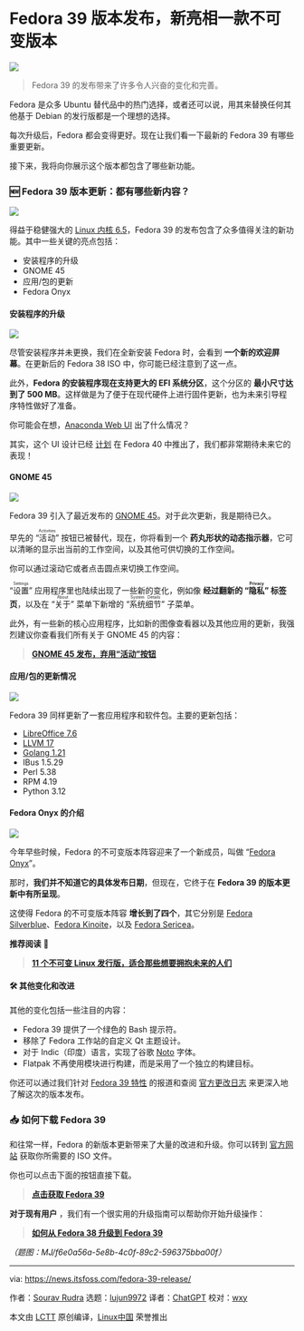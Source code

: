 [#]: subject: "Fedora 39 Release Debuts With a New Immutable Variant"
[#]: via: "https://news.itsfoss.com/fedora-39-release/"
[#]: author: "Sourav Rudra https://news.itsfoss.com/author/sourav/"
[#]: collector: "lujun9972/lctt-scripts-1693450080"
[#]: translator: "ChatGPT"
[#]: reviewer: "wxy"
[#]: publisher: "wxy"
[#]: url: "https://linux.cn/article-16360-1.html"

Fedora 39 版本发布，新亮相一款不可变版本
======

![][0]

> Fedora 39 的发布带来了许多令人兴奋的变化和完善。

Fedora 是众多 Ubuntu 替代品中的热门选择，或者还可以说，用其来替换任何其他基于 Debian 的发行版都是一个理想的选择。

每次升级后，Fedora 都会变得更好。现在让我们看一下最新的 Fedora 39 有哪些重要更新。

接下来，我将向你展示这个版本都包含了哪些新功能。

### 🆕 Fedora 39 版本更新：都有哪些新内容？

![][1]

得益于稳健强大的 [Linux 内核 6.5][2]，Fedora 39 的发布包含了众多值得关注的新功能。其中一些关键的亮点包括：

  * 安装程序的升级
  * GNOME 45
  * 应用/包的更新
  * Fedora Onyx

#### 安装程序的升级

![][3]

尽管安装程序并未更换，我们在全新安装 Fedora 时，会看到 **一个新的欢迎屏幕**。在更新后的 Fedora 38 ISO 中，你可能已经注意到了这一点。

此外，**Fedora 的安装程序现在支持更大的 EFI 系统分区**，这个分区的 **最小尺寸达到了 500 MB**。这样做是为了便于在现代硬件上进行固件更新，也为未来引导程序特性做好了准备。

你可能会在想，[Anaconda Web UI][4] 出了什么情况？

其实，这个 UI 设计已经 [计划][5] 在 Fedora 40 中推出了，我们都非常期待未来它的表现！

#### GNOME 45

![][7]

Fedora 39 引入了最近发布的 [GNOME 45][8]。对于此次更新，我是期待已久。

早先的 “<ruby>活动<rt>Activities</rt></ruby>” 按钮已被替代，现在，你将看到一个 **药丸形状的动态指示器**，它可以清晰的显示出当前的工作空间，以及其他可供切换的工作空间。

你可以通过滚动它或者点击圆点来切换工作空间。

“<ruby>设置<rt>Settings</rt></ruby>” 应用程序里也陆续出现了一些新的变化，例如像 **经过翻新的 “<ruby>隐私<rt>Privacy</rt></ruby>” 标签页**，以及在 “<ruby>关于<rt>About</rt></ruby>” 菜单下新增的 “<ruby>系统细节<rt>System Details</rt></ruby>” 子菜单。

此外，有一些新的核心应用程序，比如新的图像查看器以及其他应用的更新，我强烈建议你查看我们所有关于 GNOME 45 的内容：

> **[GNOME 45 发布，弃用“活动”按钮][9]**

#### 应用/包的更新情况

![][10]

Fedora 39 同样更新了一套应用程序和软件包。主要的更新包括：

  * [LibreOffice 7.6][11]
  * [LLVM 17][12]
  * [Golang 1.21][13]
  * IBus 1.5.29
  * Perl 5.38
  * RPM 4.19
  * Python 3.12

#### Fedora Onyx 的介绍

![][14]

今年早些时候，Fedora 的不可变版本阵容迎来了一个新成员，叫做 “[Fedora Onyx][15]”。

那时，**我们并不知道它的具体发布日期**，但现在，它终于在 **Fedora 39 的版本更新中有所呈现**。

这使得 Fedora 的不可变版本阵容 **增长到了四个**，其它分别是 [Fedora Silverblue][16]、[Fedora Kinoite][17]，以及 [Fedora Sericea][18]。

**推荐阅读** 📖

> **[11 个不可变 Linux 发行版，适合那些想要拥抱未来的人们][19]**

#### 🛠️ 其他变化和改进

其他的变化包括一些注目的内容：

  * Fedora 39 提供了一个绿色的 Bash 提示符。
  * 移除了 Fedora 工作站的自定义 Qt 主题设计。
  * 对于 Indic（印度）语言，实现了谷歌 [Noto][20] 字体。
  * Flatpak 不再使用模块进行构建，而是采用了一个独立的构建目标。

你还可以通过我们针对 [Fedora 39 特性][21] 的报道和查阅 [官方更改日志][22] 来更深入地了解这次的版本发布。

### 📥 如何下载 Fedora 39

和往常一样，Fedora 的新版本更新带来了大量的改进和升级。你可以转到 [官方网站][23] 获取你所需要的 ISO 文件。

你也可以点击下面的按钮直接下载。

> **[点击获取 Fedora 39][23]**

**对于现有用户** ，我们有一个很实用的升级指南可以帮助你开始升级操作：

> **[如何从 Fedora 38 升级到 Fedora 39][19]**

*（题图：MJ/f6e0a56a-5e8b-4c0f-89c2-596375bba00f）*

--------------------------------------------------------------------------------

via: https://news.itsfoss.com/fedora-39-release/

作者：[Sourav Rudra][a]
选题：[lujun9972][b]
译者：[ChatGPT](https://linux.cn/lctt/ChatGPT)
校对：[wxy](https://github.com/wxy)

本文由 [LCTT](https://github.com/LCTT/TranslateProject) 原创编译，[Linux中国](https://linux.cn/) 荣誉推出

[a]: https://news.itsfoss.com/author/sourav/
[b]: https://github.com/lujun9972
[1]: https://news.itsfoss.com/content/images/2023/10/Fedora_39_1.png
[2]: https://news.itsfoss.com/linux-kernel-6-5-release/
[3]: https://news.itsfoss.com/content/images/2023/10/Fedora_39_2.png
[4]: https://news.itsfoss.com/fedora-new-web-ui-install-dev/
[5]: https://fedoraproject.org/wiki/Changes/AnacondaWebUIforFedoraWorkstation
[6]: https://news.itsfoss.com/content/images/2023/04/Follow-us-on-Google-News.png
[7]: https://news.itsfoss.com/content/images/2023/10/Fedora_39_3.png
[8]: https://news.itsfoss.com/gnome-45-release/
[9]: https://linux.cn/article-16215-1.html
[10]: https://news.itsfoss.com/content/images/2023/10/Fedora_39_4.png
[11]: https://news.itsfoss.com/libreoffice-7-6/
[12]: https://releases.llvm.org/17.0.1/docs/ReleaseNotes.html
[13]: https://go.dev/blog/go1.21
[14]: https://news.itsfoss.com/content/images/2023/10/Fedora_39_5.png
[15]: https://news.itsfoss.com/fedora-onyx-official/
[16]: https://silverblue.fedoraproject.org/
[17]: https://kinoite.fedoraproject.org/
[18]: https://fedoraproject.org/sericea/
[19]: https://linux.cn/article-15841-1.html
[20]: https://fonts.google.com/noto
[21]: https://linux.cn/article-16207-1.html
[22]: https://fedoraproject.org/wiki/Releases/39/ChangeSet
[23]: https://fedoraproject.org/workstation/download/
[0]: https://img.linux.net.cn/data/attachment/album/202311/08/160126z6pyyg7t7iiagzzz.png